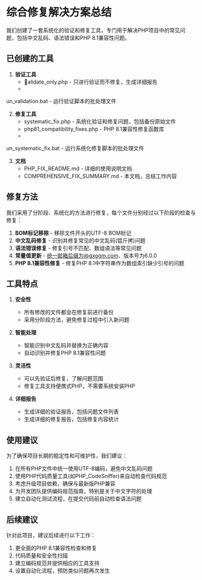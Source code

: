 ﻿# 综合修复解决方案总结

我们创建了一套系统化的验证和修复工具，专门用于解决PHP项目中的常见问题，包括中文乱码、语法错误和PHP 8.1兼容性问题。

## 已创建的工具

1. **验证工具**
   - alidate_only.php - 只进行验证而不修复，生成详细报告
   - un_validation.bat - 运行验证脚本的批处理文件

2. **修复工具**
   - systematic_fix.php - 系统化验证和修复问题，包括备份原始文件
   - php81_compatibility_fixes.php - PHP 8.1兼容性修复函数库
   - un_systematic_fix.bat - 运行系统化修复脚本的批处理文件

3. **文档**
   - PHP_FIX_README.md - 详细的使用说明文档
   - COMPREHENSIVE_FIX_SUMMARY.md - 本文档，总结工作内容

## 修复方法

我们采用了分阶段、系统化的方法进行修复，每个文件分别经过以下阶段的检查与修复：

1. **BOM标记移除** - 移除文件开头的UTF-8 BOM标记
2. **中文乱码修复** - 识别并修复常见的中文乱码(锟斤拷)问题
3. **语法错误修复** - 修复引号不匹配、数组语法等常见问题
4. **常量值更新** - 统一邮箱后缀为@gxggm.com、版本号为6.0.0
5. **PHP 8.1兼容性修复** - 修复PHP 8.1中字符串作为数组索引缺少引号的问题

## 工具特点

1. **安全性**
   - 所有修改的文件都会在修复前进行备份
   - 采用分阶段方法，避免修复过程中引入新问题

2. **智能处理**
   - 智能识别中文乱码并替换为正确内容
   - 自动识别并修复PHP 8.1兼容性问题

3. **灵活性**
   - 可以先验证后修复，了解问题范围
   - 修复工具支持便携式PHP，不需要系统安装PHP

4. **详细报告**
   - 生成详细的验证报告，包括问题文件列表
   - 生成详细的修复报告，包括修复内容统计

## 使用建议

为了确保项目长期的稳定性和可维护性，我们建议：

1. 在所有PHP文件中统一使用UTF-8编码，避免中文乱码问题
2. 使用PHP代码质量工具(如PHP_CodeSniffer)来自动检查代码规范
3. 考虑升级项目依赖，确保与最新版PHP兼容
4. 为开发团队提供编码规范指南，特别是关于中文字符的处理
5. 建立自动化测试流程，在提交代码前自动检查语法问题

## 后续建议

针对此项目，建议后续进行以下工作：

1. 更全面的PHP 8.1兼容性检查和修复
2. 代码质量和安全性扫描
3. 建立编码规范并提供相应的工具支持
4. 设置自动化流程，预防类似问题再次发生
